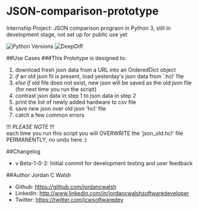 # JSON-comparison-prototype
Internship Project: JSON comparison prograon in Python 3, still in development stage, not set up for public use yet

<!-- ![Downloads](https://img.shields.io/pypi/dm/deepdiff.svg?style=flat) -->
![Python Versions](https://img.shields.io/badge/Python-3.2%2C%203.3%2C%203.4%2C%203.5-brightgreen.svg?style=flat)
![DeepDiff](https://img.shields.io/badge/DeepDiff-1.2.0-blue.svg?style=flat)

##Use Cases
###This Prototype is designed to:
1. download fresh json data from a URL into an OrderedDict object
2. _if_ an old json fil is present, load yesterday's json data from '.hcl' file 
3. _else if_ old file does not exist, new json will be saved as the old json file (for next time you run the script)
4. contrast json data in step 1 to json data in step 2
5. print the list of newly added hardware to csv file
6. save new json over old json 'hcl' file
7. catch a few common errors

!!! _PLEASE NOTE_ !!!  
each time you run this script you will OVERWRITE the 'json_old.hcl' file PERMANENTLY, no undo here :)

##Changelog

- v Beta-1-0-2: Initial commit for development testing and user feedback

##Author
Jordan C Walsh

- Github:  <https://github.com/jordancwalsh>
- Linkedin:  <http://www.linkedin.com/in/jordancwalshsoftwaredeveloper>
- Twitter:   <https://twitter.com/jcwsoftwaredev>
